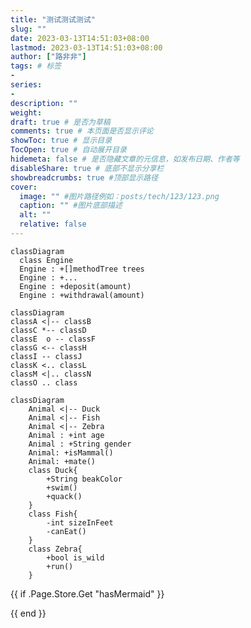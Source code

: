 ```yaml
---
title: "测试测试测试"
slug: ""
date: 2023-03-13T14:51:03+08:00
lastmod: 2023-03-13T14:51:03+08:00
author: ["路非非"]
tags: # 标签
-
series:
-
description: ""
weight:
draft: true # 是否为草稿
comments: true # 本页面是否显示评论
showToc: true # 显示目录
TocOpen: true # 自动展开目录
hidemeta: false # 是否隐藏文章的元信息，如发布日期、作者等
disableShare: true # 底部不显示分享栏
showbreadcrumbs: true #顶部显示路径
cover:
  image: "" #图片路径例如：posts/tech/123/123.png
  caption: "" #图片底部描述
  alt: ""
  relative: false
---
```



```mermaid
classDiagram
  class Engine
  Engine : +[]methodTree trees
  Engine : +...
  Engine : +deposit(amount)
  Engine : +withdrawal(amount)
```

``` mermaid
classDiagram 
classA <|-- classB   
classC *-- classD   
classE  o -- classF  
classG <-- classH   
classI -- classJ   
classK <.. classL   
classM <|.. classN   
classO .. class
```

```mermaid
classDiagram
    Animal <|-- Duck
    Animal <|-- Fish
    Animal <|-- Zebra
    Animal : +int age
    Animal : +String gender
    Animal: +isMammal()
    Animal: +mate()
    class Duck{
        +String beakColor
        +swim()
        +quack()
    }
    class Fish{
        -int sizeInFeet
        -canEat()
    }
    class Zebra{
        +bool is_wild
        +run()
    }
```

{{ if .Page.Store.Get "hasMermaid" }}
  <script src="https://cdn.jsdelivr.net/npm/mermaid/dist/mermaid.min.js"></script>
  <script>
    mermaid.initialize({ startOnLoad: true });
  </script>
{{ end }}